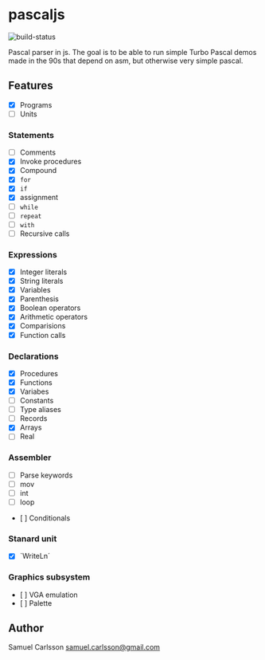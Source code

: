 # pascaljs

![build-status](https://travis-ci.org/vidstige/pascaljs.svg?branch=master)

Pascal parser in js. The goal is to be able to run simple Turbo Pascal demos
made in the 90s that depend on asm, but otherwise very simple pascal.

## Features
- [x] Programs
- [ ] Units

### Statements
- [ ] Comments
- [x] Invoke procedures
- [x] Compound
- [x] `for`
- [x] `if`
- [x] assignment
- [ ] `while`
- [ ] `repeat`
- [ ] `with`
- [ ] Recursive calls

### Expressions
- [x] Integer literals
- [x] String literals
- [x] Variables
- [x] Parenthesis
- [x] Boolean operators
- [x] Arithmetic operators
- [x] Comparisions
- [x] Function calls

### Declarations
- [x] Procedures
- [x] Functions
- [x] Variabes
- [ ] Constants
- [ ] Type aliases
- [ ] Records
- [x] Arrays
- [ ] Real

### Assembler
- [ ] Parse keywords
- [ ] mov
- [ ] int
- [ ] loop
- [ ] Conditionals

### Stanard unit
- [x] `WriteLn´

### Graphics subsystem
- [ ] VGA emulation
- [ ] Palette


## Author
Samuel Carlsson <samuel.carlsson@gmail.com>
